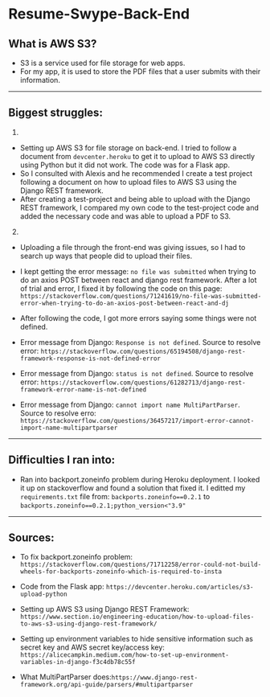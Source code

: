 # Resume-Swype-Back-End

## What is AWS S3?
- S3 is a service used for file storage for web apps.
- For my app, it is used to store the PDF files that a user submits with their information.
----
## Biggest struggles:
1) 
- Setting up AWS S3 for file storage on back-end. I tried to follow a document from `devcenter.heroku` to get it to upload to AWS S3 directly using Python but it did not work. The code was for a Flask app.
- So I consulted with Alexis and he recommended I create a test project following a document on how to upload files to AWS S3 using the Django REST framework.
- After creating a test-project and being able to upload with the Django REST framework, I compared my own code to the test-project code and added the necessary code and was able to upload a PDF to S3.

2.
- Uploading a file through the front-end was giving issues, so I had to search up ways that people did to upload their files.

- I kept getting the error message: `no file was submitted` when trying to do an axios POST between react and django rest framework. After a lot of trial and error, I fixed it by following the code on this page: `https://stackoverflow.com/questions/71241619/no-file-was-submitted-error-when-trying-to-do-an-axios-post-between-react-and-dj`

- After following the code, I got more errors saying some things were not defined.

- Error message from Django: `Response is not defined`. Source to resolve error: `https://stackoverflow.com/questions/65194508/django-rest-framework-response-is-not-defined-error`

- Error message from Django: `status is not defined`. Source to resolve error: `https://stackoverflow.com/questions/61282713/django-rest-framework-error-name-is-not-defined`

- Error message from Django: `cannot import name MultiPartParser`. Source to resolve erro: `https://stackoverflow.com/questions/36457217/import-error-cannot-import-name-multipartparser`

----
## Difficulties I ran into:
- Ran into backport.zoneinfo problem during Heroku deployment. I looked it up on stackoverflow and found a solution that fixed it. I editted my `requirements.txt` file from: `backports.zoneinfo==0.2.1` to `backports.zoneinfo==0.2.1;python_version<"3.9"`

----
## Sources:
- To fix backport.zoneinfo problem: `https://stackoverflow.com/questions/71712258/error-could-not-build-wheels-for-backports-zoneinfo-which-is-required-to-insta`

- Code from the Flask app: `https://devcenter.heroku.com/articles/s3-upload-python`

- Setting up AWS S3 using Django REST Framework: `https://www.section.io/engineering-education/how-to-upload-files-to-aws-s3-using-django-rest-framework/`

- Setting up environment variables to hide sensitive information such as secret key and AWS secret key/access key: `https://alicecampkin.medium.com/how-to-set-up-environment-variables-in-django-f3c4db78c55f`

- What MultiPartParser does:`https://www.django-rest-framework.org/api-guide/parsers/#multipartparser`
